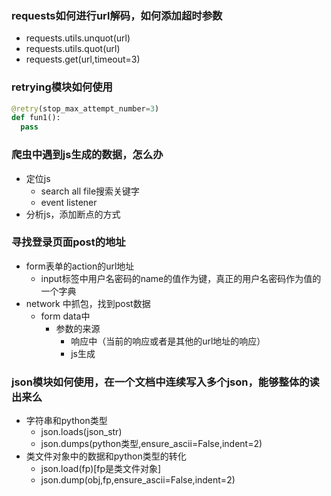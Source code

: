 ### requests如何进行url解码，如何添加超时参数
- requests.utils.unquot(url)
- requests.utils.quot(url)
- requests.get(url,timeout=3)


### retrying模块如何使用
```python
@retry(stop_max_attempt_number=3)
def fun1():
  pass
```

### 爬虫中遇到js生成的数据，怎么办
- 定位js
  - search all file搜索关键字
  - event listener
- 分析js，添加断点的方式

### 寻找登录页面post的地址
- form表单的action的url地址
  - input标签中用户名密码的name的值作为键，真正的用户名密码作为值的一个字典
- network 中抓包，找到post数据
  - form data中
    - 参数的来源
      - 响应中（当前的响应或者是其他的url地址的响应）
      - js生成

### json模块如何使用，在一个文档中连续写入多个json，能够整体的读出来么
- 字符串和python类型
  - json.loads(json_str)
  - json.dumps(python类型,ensure_ascii=False,indent=2)
- 类文件对象中的数据和python类型的转化
  - json.load(fp)[fp是类文件对象]
  - json.dump(obj,fp,ensure_ascii=False,indent=2)
